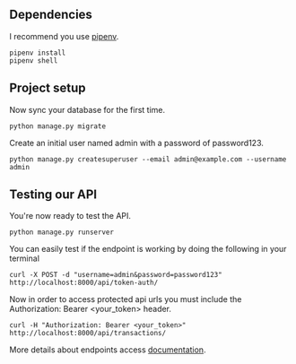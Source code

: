 ## Dependencies

I recommend you use [pipenv](https://github.com/pypa/pipenv).
```
pipenv install
pipenv shell
```

## Project setup

Now sync your database for the first time.
```
python manage.py migrate
```
Create an initial user named admin with a password of password123.
```
python manage.py createsuperuser --email admin@example.com --username admin
```

## Testing our API

You're now ready to test the API.
```
python manage.py runserver
```

You can easily test if the endpoint is working by doing the following in your terminal
```
curl -X POST -d "username=admin&password=password123" http://localhost:8000/api/token-auth/

```
Now in order to access protected api urls you must include the Authorization: Bearer <your_token> header.
```
curl -H "Authorization: Bearer <your_token>" http://localhost:8000/api/transactions/

```
More details about endpoints access [documentation](http://localhost:8000/docs/).
